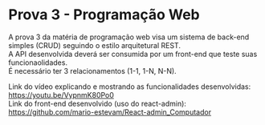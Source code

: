 # Prova 3 - Programação Web

A prova 3 da matéria de programação web visa um sistema de back-end simples (CRUD) seguindo o estilo arquitetural REST. </br>
A API desenvolvida deverá ser consumida por um front-end que teste suas funcionaolidades. </br>
É necessário ter 3 relacionamentos (1-1, 1-N, N-N). </br>

Link do vídeo explicando e mostrando as funcionalidades desenvolvidas:
https://youtu.be/VypnmK80Po0
</br>
Link do front-end desenvolvido (uso do react-admin): https://github.com/mario-estevam/React-admin_Computador</br>
